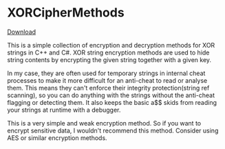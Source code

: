 # XORCipherMethods

<!-- Place this tag in your head or just before your close body tag. -->
<script async defer src="https://buttons.github.io/buttons.js"></script>
<a class="github-button" href="https://github.com/saya-de/XORCipherMethods/archive/HEAD.zip" data-color-scheme="no-preference: dark_high_contrast; light: dark_high_contrast; dark: dark_high_contrast;" data-icon="octicon-download" aria-label="Download saya-de/XORCipherMethods on GitHub">Download</a>

This is a simple collection of encryption and decryption methods for XOR strings in C++ and C#. XOR string encryption methods are used to hide string contents by encrypting the given string together with a given key.

In my case, they are often used for temporary strings
in internal cheat processes to make it more difficult for an anti-cheat to read or analyse them. This means they can't enforce their integrity protection(string ref scanning), so you can do anything with the strings without the anti-cheat flagging or detecting them. It also keeps the basic a$$ skids from reading your strings at runtime with a debugger.

This is a very simple and weak encryption method. So if you want to encrypt sensitive data, I wouldn't recommend this method. Consider using AES or similar encryption methods.

